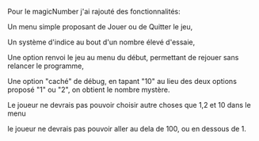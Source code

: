Pour le magicNumber j'ai rajouté des fonctionnalités:

Un menu simple proposant de Jouer ou de Quitter le jeu,

Un système d'indice au bout d'un nombre élevé d'essaie,

Une option renvoi le jeu au menu du début, permettant de rejouer sans relancer le programme,

Une option "caché" de débug, en tapant "10" au lieu des deux options proposé "1" ou "2", on obtient le nombre mystère.

Le joueur ne devrais pas pouvoir choisir autre choses que 1,2 et 10 dans le menu

le joueur ne devrais pas pouvoir aller au dela de 100, ou en dessous de 1.
